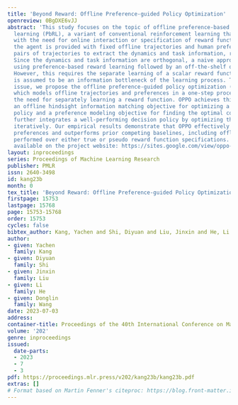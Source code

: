 ```yaml
---
title: 'Beyond Reward: Offline Preference-guided Policy Optimization'
openreview: 0BgDXE6vJJ
abstract: 'This study focuses on the topic of offline preference-based reinforcement
  learning (PbRL), a variant of conventional reinforcement learning that dispenses
  with the need for online interaction or specification of reward functions. Instead,
  the agent is provided with fixed offline trajectories and human preferences between
  pairs of trajectories to extract the dynamics and task information, respectively.
  Since the dynamics and task information are orthogonal, a naive approach would involve
  using preference-based reward learning followed by an off-the-shelf offline RL algorithm.
  However, this requires the separate learning of a scalar reward function, which
  is assumed to be an information bottleneck of the learning process. To address this
  issue, we propose the offline preference-guided policy optimization (OPPO) paradigm,
  which models offline trajectories and preferences in a one-step process, eliminating
  the need for separately learning a reward function. OPPO achieves this by introducing
  an offline hindsight information matching objective for optimizing a contextual
  policy and a preference modeling objective for finding the optimal context. OPPO
  further integrates a well-performing decision policy by optimizing the two objectives
  iteratively. Our empirical results demonstrate that OPPO effectively models offline
  preferences and outperforms prior competing baselines, including offline RL algorithms
  performed over either true or pseudo reward function specifications. Our code is
  available on the project website: https://sites.google.com/view/oppo-icml-2023.'
layout: inproceedings
series: Proceedings of Machine Learning Research
publisher: PMLR
issn: 2640-3498
id: kang23b
month: 0
tex_title: 'Beyond Reward: Offline Preference-guided Policy Optimization'
firstpage: 15753
lastpage: 15768
page: 15753-15768
order: 15753
cycles: false
bibtex_author: Kang, Yachen and Shi, Diyuan and Liu, Jinxin and He, Li and Wang, Donglin
author:
- given: Yachen
  family: Kang
- given: Diyuan
  family: Shi
- given: Jinxin
  family: Liu
- given: Li
  family: He
- given: Donglin
  family: Wang
date: 2023-07-03
address: 
container-title: Proceedings of the 40th International Conference on Machine Learning
volume: '202'
genre: inproceedings
issued:
  date-parts:
  - 2023
  - 7
  - 3
pdf: https://proceedings.mlr.press/v202/kang23b/kang23b.pdf
extras: []
# Format based on Martin Fenner's citeproc: https://blog.front-matter.io/posts/citeproc-yaml-for-bibliographies/
---
```

